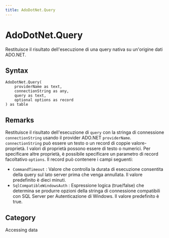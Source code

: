 ```yaml
---
title: AdoDotNet.Query
---
```


# AdoDotNet.Query


Restituisce il risultato dell&#39;esecuzione di una query nativa su un&#39;origine dati ADO.NET.


## Syntax

```powerquery
AdoDotNet.Query(
    providerName as text,
    connectionString as any,
    query as text,
    optional options as record
) as table
```


## Remarks

Restituisce il risultato dell'esecuzione di <code>query</code> con la stringa di connessione <code>connectionString</code> usando il provider ADO.NET <code>providerName</code>. <code>connectionString</code> può essere un testo o un record di coppie valore-proprietà. I valori di proprietà possono essere di testo o numerici. Per specificare altre proprietà, è possibile specificare un parametro di record facoltativo <code>options</code>. Il record può contenere i campi seguenti:    <ul><li><code>CommandTimeout</code> : Valore che controlla la durata di esecuzione consentita della query sul lato server prima che venga annullata. Il valore predefinito &#232; dieci minuti.</li><li><code>SqlCompatibleWindowsAuth</code> : Espressione logica (true/false) che determina se produrre opzioni della stringa di connessione compatibili con SQL Server per Autenticazione di Windows. Il valore predefinito &#232; true.</li></ul>



## Category
Accessing data
